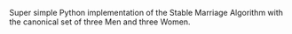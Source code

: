 Super simple Python implementation of the Stable Marriage Algorithm with the canonical set of three Men and three Women. 
